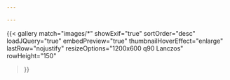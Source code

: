 ```yaml
---

---
```


{{< gallery
    match="images/*"
    showExif="true"
    sortOrder="desc"
    loadJQuery="true"
    embedPreview="true"
    thumbnailHoverEffect="enlarge"
    lastRow="nojustify"
    resizeOptions="1200x600 q90 Lanczos"
    rowHeight="150"
>}}
